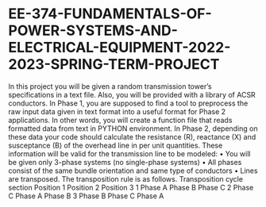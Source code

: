 # EE-374-FUNDAMENTALS-OF-POWER-SYSTEMS-AND-ELECTRICAL-EQUIPMENT-2022-2023-SPRING-TERM-PROJECT

In this project you will be given a random transmission tower’s specifications in a text file. Also, you
will be provided with a library of ACSR conductors. In Phase 1, you are supposed to find a tool to
preprocess the raw input data given in text format into a useful format for Phase 2 applications. In other
words, you will create a function file that reads formatted data from text in PYTHON environment. In
Phase 2, depending on these data your code should calculate the resistance (R), reactance (X) and
susceptance (B) of the overhead line in per unit quantities.
These information will be valid for the transmission line to be modeled:
• You will be given only 3-phase systems (no single-phase systems)
• All phases consist of the same bundle orientation and same type of conductors
• Lines are transposed. The transposition rule is as follows.
Transposition
cycle section  Position 1  Position 2  Position 3
1                 Phase A   Phase B       Phase C
2                 Phase C   Phase A       Phase B
3                 Phase B   Phase C       Phase A
